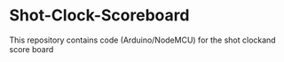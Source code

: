 # Shot-Clock-Scoreboard
This repository contains code (Arduino/NodeMCU) for the shot clockand score board

